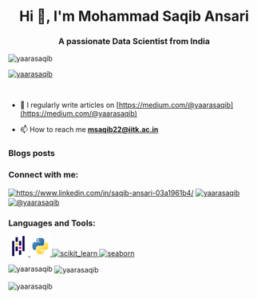 <h1 align="center">Hi 👋, I'm Mohammad Saqib Ansari</h1>
<h3 align="center">A passionate Data Scientist from India</h3>

<p align="left"> <img src="https://komarev.com/ghpvc/?username=yaarasaqib&label=Profile%20views&color=0e75b6&style=flat" alt="yaarasaqib" /> </p>

<p align="left"> <a href="https://github.com/ryo-ma/github-profile-trophy"><img src="https://github-profile-trophy.vercel.app/?username=yaarasaqib" alt="yaarasaqib" /></a> </p>

<p align="left"> <a href="https://twitter.com/" target="blank"><img src="https://img.shields.io/twitter/follow/?logo=twitter&style=for-the-badge" alt="" /></a> </p>

- 📝 I regularly write articles on [https://medium.com/@yaarasaqib](https://medium.com/@yaarasaqib)

- 📫 How to reach me **msaqib22@iitk.ac.in**

### Blogs posts
<!-- BLOG-POST-LIST:START -->
<!-- BLOG-POST-LIST:END -->

<h3 align="left">Connect with me:</h3>
<p align="left">
<a href="https://linkedin.com/in/https://www.linkedin.com/in/saqib-ansari-03a1961b4/" target="blank"><img align="center" src="https://raw.githubusercontent.com/rahuldkjain/github-profile-readme-generator/master/src/images/icons/Social/linked-in-alt.svg" alt="https://www.linkedin.com/in/saqib-ansari-03a1961b4/" height="30" width="40" /></a>
<a href="https://kaggle.com/yaarasaqib" target="blank"><img align="center" src="https://raw.githubusercontent.com/rahuldkjain/github-profile-readme-generator/master/src/images/icons/Social/kaggle.svg" alt="yaarasaqib" height="30" width="40" /></a>
<a href="https://medium.com/@yaarasaqib" target="blank"><img align="center" src="https://raw.githubusercontent.com/rahuldkjain/github-profile-readme-generator/master/src/images/icons/Social/medium.svg" alt="@yaarasaqib" height="30" width="40" /></a>
</p>

<h3 align="left">Languages and Tools:</h3>
<p align="left"> <a href="https://pandas.pydata.org/" target="_blank" rel="noreferrer"> <img src="https://raw.githubusercontent.com/devicons/devicon/2ae2a900d2f041da66e950e4d48052658d850630/icons/pandas/pandas-original.svg" alt="pandas" width="40" height="40"/> </a> <a href="https://www.python.org" target="_blank" rel="noreferrer"> <img src="https://raw.githubusercontent.com/devicons/devicon/master/icons/python/python-original.svg" alt="python" width="40" height="40"/> </a> <a href="https://scikit-learn.org/" target="_blank" rel="noreferrer"> <img src="https://upload.wikimedia.org/wikipedia/commons/0/05/Scikit_learn_logo_small.svg" alt="scikit_learn" width="40" height="40"/> </a> <a href="https://seaborn.pydata.org/" target="_blank" rel="noreferrer"> <img src="https://seaborn.pydata.org/_images/logo-mark-lightbg.svg" alt="seaborn" width="40" height="40"/> </a> </p>

<p><img align="left" src="https://github-readme-stats.vercel.app/api/top-langs?username=yaarasaqib&show_icons=true&locale=en&layout=compact" alt="yaarasaqib" /></p>

<p>&nbsp;<img align="center" src="https://github-readme-stats.vercel.app/api?username=yaarasaqib&show_icons=true&locale=en" alt="yaarasaqib" /></p>

<p><img align="center" src="https://github-readme-streak-stats.herokuapp.com/?user=yaarasaqib&" alt="yaarasaqib" /></p>

